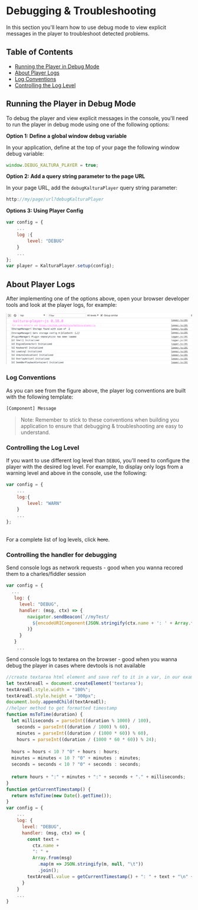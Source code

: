 # Debugging & Troubleshooting

In this section you'll learn how to use debug mode to view explicit messages in the player to troubleshoot detected problems.

## Table of Contents

- [Running the Player in Debug Mode](#running-the-player-in-debug-mode)
- [About Player Logs](#about-player-logs)
- [Log Conventions](#log-conventions)
- [Controlling the Log Level](#controlling-the-log-level)

## Running the Player in Debug Mode

To debug the player and view explicit messages in the console, you'll need to run the player in debug mode using one of the following options:

**Option 1: Define a global window debug variable**

In your application, define at the top of your page the following window debug variable:

```js
window.DEBUG_KALTURA_PLAYER = true;
```

**Option 2: Add a query string parameter to the page URL**

In your page URL, add the `debugKalturaPlayer` query string parameter:

```js
http://my/page/url?debugKalturaPlayer
```

**Options 3: Using Player Config**

```js
var config = {
    ...
    log :{
        level: "DEBUG"
    }
    ...
};
var player = KalturaPlayer.setup(config);
```

## About Player Logs

After implementing one of the options above, open your browser developer tools and look at the player logs, for example:

![player console logs](./images/console-logs-example.png)

### Log Conventions

As you can see from the figure above, the player log conventions are built with the following template:

```bash
[Component] Message
```

> Note: Remember to stick to these conventions when building you application to ensure that debugging & troubleshooting are easy to understand.

### Controlling the Log Level

If you want to use different log level than `DEBUG`, you'll need to configure the player with the desired log level. For example, to display only logs from a warning level and above in the console, use the following:

```js
var config = {
    ...
    log:{
        level: "WARN"
    }
    ...
};
```

<br>For a complete list of log levels, click ~~here~~.

### Controlling the handler for debugging

Send console logs as network requests - good when you wanna recored them to a charles/fiddler session

```js
var config = {
  ...
   log: {
     level: "DEBUG",
     handler: (msg, ctx) => {
        navigator.sendBeacon(`//myTest/
          ${encodeURIComponent(JSON.stringify(ctx.name + ': ' + Array.from(msg).join(), null, '  '))}`
        )}
     }
   }
    ...
```

Send console logs to textarea on the browser - good when you wanna debug the player in cases where devtools
is not available

```js
//create textarea html element and save ref to it in a var, in our example it is called "textAreaEl"
let textAreaEl = document.createElement('textarea');
textAreaEl.style.width = "100%";
textAreaEl.style.height = "300px";
document.body.appendChild(textAreaEl);
//helper method to get formatted timestamp
function msToTime(duration) {
  let milliseconds = parseInt((duration % 1000) / 100),
    seconds = parseInt((duration / 1000) % 60),
    minutes = parseInt((duration / (1000 * 60)) % 60),
    hours = parseInt((duration / (1000 * 60 * 60)) % 24);

  hours = hours < 10 ? "0" + hours : hours;
  minutes = minutes < 10 ? "0" + minutes : minutes;
  seconds = seconds < 10 ? "0" + seconds : seconds;

  return hours + ":" + minutes + ":" + seconds + "." + milliseconds;
}
function getCurrentTimestamp() {
  return msToTime(new Date().getTime());
}
var config = {
    ...
    log: {
      level: "DEBUG",
      handler: (msg, ctx) => {
        const text =
          ctx.name +
          ": " +
          Array.from(msg)
            .map(m => JSON.stringify(m, null, "\t"))
            .join();
        textAreaEl.value = getCurrentTimestamp() + ": " + text + "\n" + textAreaEl.value;
      }
    }
    ...
}
```
